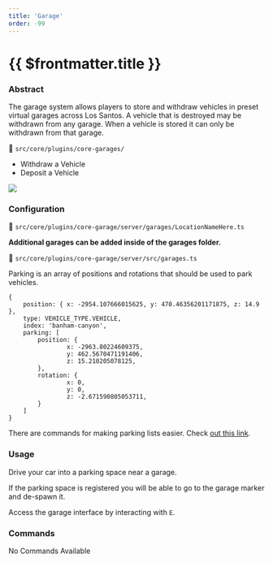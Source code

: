 ```yaml
---
title: 'Garage'
order: -99
---
```


# {{ $frontmatter.title }}

### Abstract

The garage system allows players to store and withdraw vehicles in preset virtual garages across Los Santos. A vehicle that is destroyed may be withdrawn from any garage. When a vehicle is stored it can only be withdrawn from that garage.

📁 `src/core/plugins/core-garages/`

* Withdraw a Vehicle
* Deposit a Vehicle

![](https://i.imgur.com/ietFAMD.png)

### Configuration

📁 `src/core/plugins/core-garage/server/garages/LocationNameHere.ts`

**Additional garages can be added inside of the garages folder.**

📁 `src/core/plugins/core-garage/server/src/garages.ts`

Parking is an array of positions and rotations that should be used to park vehicles.

```
{
    position: { x: -2954.107666015625, y: 470.46356201171875, z: 14.9 },
    type: VEHICLE_TYPE.VEHICLE,
    index: 'banham-canyon',
    parking: [
        position: {
                x: -2963.80224609375,
                y: 462.5670471191406,
                z: 15.210205078125,
        },
        rotation: {
                x: 0,
                y: 0,
                z: -2.671590805053711,
        }
    ]
}
```

There are commands for making parking lists easier. Check [out this link](../commands/moderator/garage.md).

### Usage

Drive your car into a parking space near a garage.

If the parking space is registered you will be able to go to the garage marker and de-spawn it.

Access the garage interface by interacting with `E`.

### Commands

No Commands Available
